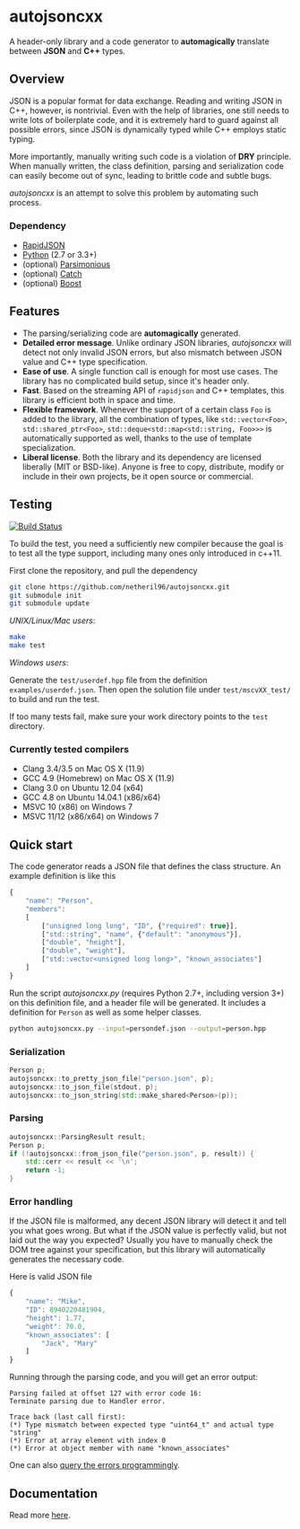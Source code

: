 # autojsoncxx

A header-only library and a code generator to **automagically** translate between **JSON** and **C++** types.

## Overview

JSON is a popular format for data exchange. Reading and writing JSON in C++, however, is nontrivial. Even with the help of libraries, one still needs to write lots of boilerplate code, and it is extremely hard to guard against all possible errors, since JSON is dynamically typed while C++ employs static typing.

More importantly, manually writing such code is a violation of **DRY** principle. When manually written, the class definition, parsing and serialization code can easily become out of sync, leading to brittle code and subtle bugs.

*autojsoncxx* is an attempt to solve this problem by automating such process.

### Dependency 

* [RapidJSON](https://github.com/miloyip/rapidjson) 
* [Python](https://www.python.org) (2.7 or 3.3+)
* (optional) [Parsimonious](https://github.com/erikrose/parsimonious)
* (optional) [Catch](https://github.com/philsquared/Catch)
* (optional) [Boost](http://www.boost.org)

## Features

* The parsing/serializing code are **automagically** generated.
* **Detailed error message**. Unlike ordinary JSON libraries, *autojsoncxx* will detect not only invalid JSON errors, but also mismatch between JSON value and C++ type specification.
* **Ease of use**. A single function call is enough for most use cases. The library has no complicated build setup, since it's header only.
* **Fast**. Based on the streaming API of `rapidjson` and C++ templates, this library is efficient both in space and time.
* **Flexible framework**. Whenever the support of a certain class `Foo` is added to the library, all the combination of types, like `std::vector<Foo>`, `std::shared_ptr<Foo>`, `std::deque<std::map<std::string, Foo>>>` is automatically supported as well, thanks to the use of template specialization.
* **Liberal license**. Both the library and its dependency are licensed liberally (MIT or BSD-like). Anyone is free to copy, distribute, modify or include in their own projects, be it open source or commercial.

## Testing

[![Build Status](https://travis-ci.org/netheril96/autojsoncxx.svg?branch=master)](https://travis-ci.org/netheril96/autojsoncxx)

To build the test, you need a sufficiently new compiler because the goal is to test all the type support, including many ones only introduced in c++11.

First clone the repository, and pull the dependency

```bash
git clone https://github.com/netheril96/autojsoncxx.git
git submodule init
git submodule update
```

*UNIX/Linux/Mac users*:

```bash
make
make test
```

*Windows users*: 

Generate the `test/userdef.hpp` file from the definition `examples/userdef.json`. Then open the solution file under `test/mscvXX_test/` to build and run the test.

If too many tests fail, make sure your work directory points to the `test` directory.

### Currently tested compilers

* Clang 3.4/3.5 on Mac OS X (11.9)
* GCC 4.9 (Homebrew) on Mac OS X (11.9)
* Clang 3.0 on Ubuntu 12.04 (x64)
* GCC 4.8 on Ubuntu 14.04.1 (x86/x64)
* MSVC 10 (x86) on Windows 7
* MSVC 11/12 (x86/x64) on Windows 7

## Quick start 

The code generator reads a JSON file that defines the class structure. An example definition is like this
```javascript
{
    "name": "Person",
    "members":
    [
        ["unsigned long long", "ID", {"required": true}],
        ["std::string", "name", {"default": "anonymous"}],
        ["double", "height"],
        ["double", "weight"],
        ["std::vector<unsigned long long>", "known_associates"]
    ]
}
```

Run the script *autojsoncxx.py* (requires Python 2.7+, including version 3+) on this definition file, and a header file will be generated. It includes a definition for `Person` as well as some helper classes. 

```bash
python autojsoncxx.py --input=persondef.json --output=person.hpp
```

### Serialization

```c++
Person p;
autojsoncxx::to_pretty_json_file("person.json", p);
autojsoncxx::to_json_file(stdout, p);
autojsoncxx::to_json_string(std::make_shared<Person>(p));
```

### Parsing

```c++
autojsoncxx::ParsingResult result;
Person p;
if (!autojsoncxx::from_json_file("person.json", p, result)) {
    std::cerr << result << '\n';
    return -1;
}
```

### Error handling

If the JSON file is malformed, any decent JSON library will detect it and tell you what goes wrong. But what if the JSON value is perfectly valid, but not laid out the way you expected? Usually you have to manually check the DOM tree against your specification, but this library will automatically generates the necessary code.

Here is valid JSON file

```javascript
{
    "name": "Mike",
    "ID": 8940220481904,
    "height": 1.77,
    "weight": 70.0,
    "known_associates": [
        "Jack", "Mary"
    ]
}
```

Running through the parsing code, and you will get an error output:

```
Parsing failed at offset 127 with error code 16:
Terminate parsing due to Handler error.

Trace back (last call first):
(*) Type mismatch between expected type "uint64_t" and actual type "string"
(*) Error at array element with index 0
(*) Error at object member with name "known_associates"
```

One can also [query the errors programmingly](https://netheril96.github.io/autojsoncxx/user_guide/error_handling/).

## Documentation

Read more [here](https://netheril96.github.io/autojsoncxx/tutorial).
